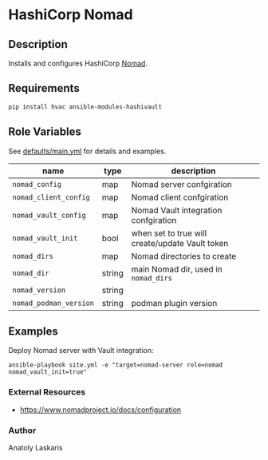 # HashiCorp Nomad

## Description
Installs and configures HashiCorp [Nomad](https://www.nomadproject.io/).

## Requirements
```sh
pip install hvac ansible-modules-hashivault
```

## Role Variables
See [defaults/main.yml](defaults/main.yml) for details and examples.

| name | type | description |
| ---- | ---- | ----------- |
| `nomad_config` | map | Nomad server confgiration |
| `nomad_client_config` | map | Nomad client confgiration |
| `nomad_vault_config` | map | Nomad Vault integration confgiration |
| `nomad_vault_init` | bool | when set to true will create/update Vault token |
| `nomad_dirs` | map | Nomad directories to create |
| `nomad_dir` | string | main Nomad dir, used in `nomad_dirs` |
| `nomad_version` | string | |
| `nomad_podman_version` | string | podman plugin version |

## Examples
Deploy Nomad server with Vault integration:
```ssh
ansible-playbook site.yml -e "target=nomad-server role=nomad nomad_vault_init=true"
```

### External Resources
- https://www.nomadproject.io/docs/configuration

### Author
Anatoly Laskaris
